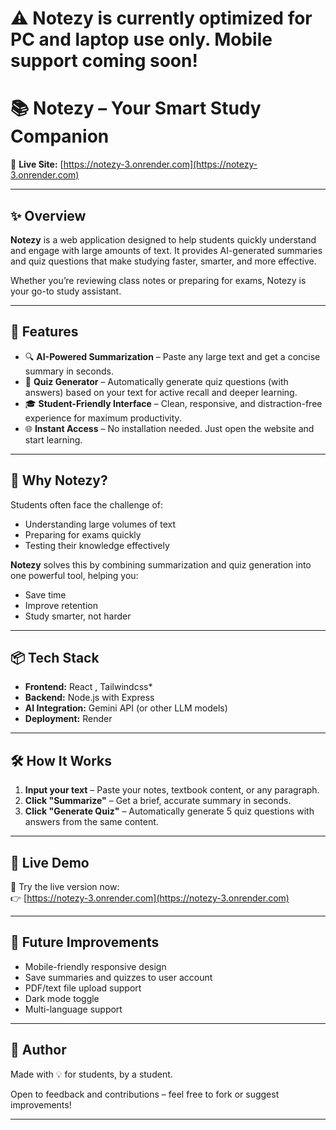 # ⚠️ Notezy is currently optimized for PC and laptop use only. Mobile support coming soon!

# 📚 Notezy – Your Smart Study Companion

🔗 **Live Site:** [https://notezy-3.onrender.com](https://notezy-3.onrender.com)

---

## ✨ Overview

**Notezy** is a web application designed to help students quickly understand and engage with large amounts of text. It provides AI-generated summaries and quiz questions that make studying faster, smarter, and more effective.

Whether you’re reviewing class notes or preparing for exams, Notezy is your go-to study assistant.

---

## 🚀 Features

- 🔍 **AI-Powered Summarization** – Paste any large text and get a concise summary in seconds.
- 🧠 **Quiz Generator** – Automatically generate quiz questions (with answers) based on your text for active recall and deeper learning.
- 🎓 **Student-Friendly Interface** – Clean, responsive, and distraction-free experience for maximum productivity.
- 🌐 **Instant Access** – No installation needed. Just open the website and start learning.

---

## 🧠 Why Notezy?

Students often face the challenge of:
- Understanding large volumes of text
- Preparing for exams quickly
- Testing their knowledge effectively

**Notezy** solves this by combining summarization and quiz generation into one powerful tool, helping you:
- Save time
- Improve retention
- Study smarter, not harder

---

## 📦 Tech Stack

- **Frontend:** React , Tailwindcss*
- **Backend:** Node.js with Express
- **AI Integration:** Gemini API (or other LLM models)
- **Deployment:** Render

---

## 🛠️ How It Works

1. **Input your text** – Paste your notes, textbook content, or any paragraph.
2. **Click "Summarize"** – Get a brief, accurate summary in seconds.
3. **Click "Generate Quiz"** – Automatically generate 5 quiz questions with answers from the same content.

---

## 📍 Live Demo

🎯 Try the live version now:  
👉 [https://notezy-3.onrender.com](https://notezy-3.onrender.com)

---

## 🔮 Future Improvements

- Mobile-friendly responsive design
- Save summaries and quizzes to user account
- PDF/text file upload support
- Dark mode toggle
- Multi-language support

---

## 🙌 Author

Made with 💡 for students, by a student.

Open to feedback and contributions – feel free to fork or suggest improvements!

---
